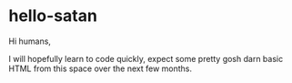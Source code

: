 # hello-satan

Hi humans,

I will hopefully learn to code quickly, expect some pretty gosh darn basic HTML from this space over the next few months.
